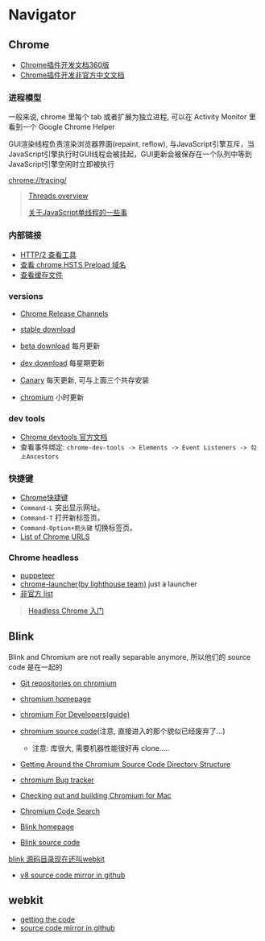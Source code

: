 # Navigator

## Chrome

* [Chrome插件开发文档360版](http://open.chrome.360.cn/extension_dev/overview.html)
* [Chrome插件开发非官方中文文档](https://crxdoc-zh.appspot.com/apps/about_apps.html)

### 进程模型

一般来说, chrome 里每个 tab 或者扩展为独立进程, 可以在 Activity Monitor 里看到一个 Google Chrome Helper

GUI渲染线程负责渲染浏览器界面(repaint, reflow), 与JavaScript引擎互斥，当JavaScript引擎执行时GUI线程会被挂起，GUI更新会被保存在一个队列中等到JavaScript引擎空闲时立即被执行

[chrome://tracing/](chrome://tracing/)

> [Threads overview](https://chromium.googlesource.com/chromium/src/+/lkcr/docs/threading_and_tasks.md#threads)
>
> [关于JavaScript单线程的一些事](https://github.com/JChehe/blog/blob/master/posts/%E5%85%B3%E4%BA%8EJavaScript%E5%8D%95%E7%BA%BF%E7%A8%8B%E7%9A%84%E4%B8%80%E4%BA%9B%E4%BA%8B.md#%E6%B5%8F%E8%A7%88%E5%99%A8)

### 内部链接

* [HTTP/2 查看工具](chrome://net-internals/#http2)
* [查看 chrome HSTS Preload 域名](chrome://net-internals/#hsts)
* [查看缓存文件](chrome://cache/)

### versions

* [Chrome Release Channels](https://www.chromium.org/getting-involved/dev-channel)
* [stable download](https://www.google.com/chrome/browser/desktop/index.html?platform=mac)
* [beta download](https://www.google.com/chrome/browser/beta.html?platform=mac&extra=betachannel) 每月更新
* [dev download](https://www.google.com/chrome/browser/desktop/index.html?platform=mac&extra=devchannel) 每星期更新

* [Canary](https://www.google.com/chrome/browser/canary.html?platform=mac) 每天更新, 可与上面三个共存安装
* [chromium](https://download-chromium.appspot.com/) 小时更新

### dev tools

* [Chrome devtools 官方文档](https://developers.google.com/web/tools/chrome-devtools/)
* 查看事件绑定: `chrome-dev-tools -> Elements -> Event Listeners -> 勾上Ancestors`

### 快捷键

* [Chrome快捷键](https://support.google.com/chrome/answer/165450?hl=zh-Hans)
* `Command-L` 突出显示网址。
* `Command-T` 打开新标签页。
* `Command-Option+箭头键` 切换标签页。
* [List of Chrome URLS](chrome://about/)

### Chrome headless

* [puppeteer](https://github.com/GoogleChrome/puppeteer)
* [chrome-launcher(by lighthouse team)](https://github.com/GoogleChrome/chrome-launcher) just a launcher
* [非官方 list](https://medium.com/@kensoh/chromeless-chrominator-chromy-navalia-lambdium-ghostjs-autogcd-ef34bcd26907)

> [Headless Chrome 入门](https://zhuanlan.zhihu.com/p/29207391)

## Blink

Blink and Chromium are not really separable anymore, 所以他们的 source code 是在一起的

* [Git repositories on chromium](https://chromium.googlesource.com/)

* [chromium homepage](https://www.chromium.org/Home)
* [chromium For Developers(guide)](http://www.chromium.org/developers)
* [chromium source code](https://chromium.googlesource.com/chromium/src/)(注意, 直接进入的那个貌似已经废弃了...)
  * 注意: 库很大, 需要机器性能很好再 clone.....
* [Getting Around the Chromium Source Code Directory Structure](http://www.chromium.org/developers/how-tos/getting-around-the-chrome-source-code)
* [chromium Bug tracker](https://bugs.chromium.org/p/chromium/issues/list)
* [Checking out and building Chromium for Mac](https://chromium.googlesource.com/chromium/src/+/master/docs/mac_build_instructions.md)
* [Chromium Code Search](https://cs.chromium.org/)

* [Blink homepage](https://www.chromium.org/blink)
* [Blink source code](https://chromium.googlesource.com/chromium/src/+/master/third_party/WebKit/)

[blink 源码目录现在还叫webkit](https://groups.google.com/a/chromium.org/forum/#!topic/platform-architecture-dev/DKQn-SILZzo/discussion)

* [v8 source code mirror in github](https://github.com/v8/v8)

## webkit

* [getting the code](https://webkit.org/getting-the-code/)
* [source code mirror in github](https://github.com/WebKit/webkit)
